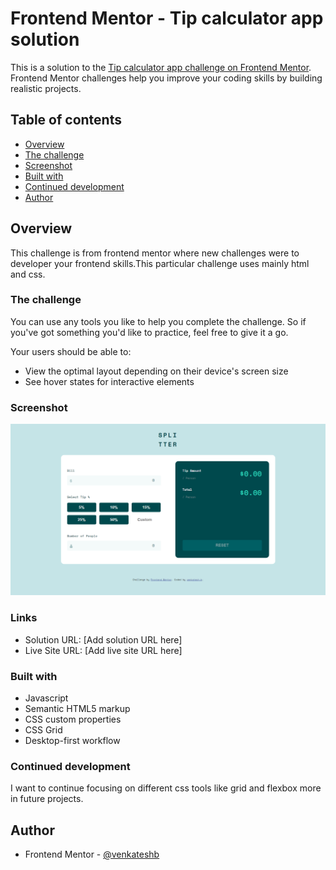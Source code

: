 # Frontend Mentor - Tip calculator app solution

This is a solution to the [Tip calculator app challenge on Frontend Mentor](https://www.frontendmentor.io/challenges/tip-calculator-app-ugJNGbJUX). Frontend Mentor challenges help you improve your coding skills by building realistic projects.

## Table of contents

- [Overview](#overview)
- [The challenge](#the-challenge)
- [Screenshot](#screenshot)
- [Built with](#built-with)
- [Continued development](#continued-development)
- [Author](#author)

## Overview

This challenge is from frontend mentor where new challenges were to developer your frontend skills.This particular challenge uses mainly html and css.

### The challenge

You can use any tools you like to help you complete the challenge. So if you've got something you'd like to practice, feel free to give it a go.

Your users should be able to:

- View the optimal layout depending on their device's screen size
- See hover states for interactive elements

### Screenshot

![](screenshot/screenshot.png)

### Links

- Solution URL: [Add solution URL here]
- Live Site URL: [Add live site URL here]

### Built with

- Javascript
- Semantic HTML5 markup
- CSS custom properties
- CSS Grid
- Desktop-first workflow

### Continued development

I want to continue focusing on different css tools like grid and flexbox more in future projects.

## Author

- Frontend Mentor - [@venkateshb](https://www.frontendmentor.io/profile/yourusername)
